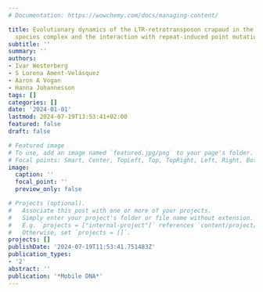 ```yaml
---
# Documentation: https://wowchemy.com/docs/managing-content/

title: Evolutionary dynamics of the LTR-retrotransposon crapaud in the Podospora anserina
  species complex and the interaction with repeat-induced point mutations
subtitle: ''
summary: ''
authors:
- Ivar Westerberg
- S Lorena Ament-Velásquez
- Aaron A Vogan
- Hanna Johannesson
tags: []
categories: []
date: '2024-01-01'
lastmod: 2024-07-19T13:53:41+02:00
featured: false
draft: false

# Featured image
# To use, add an image named `featured.jpg/png` to your page's folder.
# Focal points: Smart, Center, TopLeft, Top, TopRight, Left, Right, BottomLeft, Bottom, BottomRight.
image:
  caption: ''
  focal_point: ''
  preview_only: false

# Projects (optional).
#   Associate this post with one or more of your projects.
#   Simply enter your project's folder or file name without extension.
#   E.g. `projects = ["internal-project"]` references `content/project/deep-learning/index.md`.
#   Otherwise, set `projects = []`.
projects: []
publishDate: '2024-07-19T11:53:41.751483Z'
publication_types:
- '2'
abstract: ''
publication: '*Mobile DNA*'
---
```

